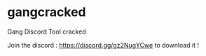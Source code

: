 # gangcracked
Gang Discord Tool cracked

Join the discord : https://discord.gg/gz2NugYCwe to download it !
